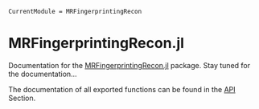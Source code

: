 ```@meta
CurrentModule = MRFingerprintingRecon
```

# MRFingerprintingRecon.jl

Documentation for the [MRFingerprintingRecon.jl](https://github.com/MagneticResonanceImaging/MRFingerprintingRecon.jl) package. Stay tuned for the documentation...


The documentation of all exported functions can be found in the [API](@ref) Section.